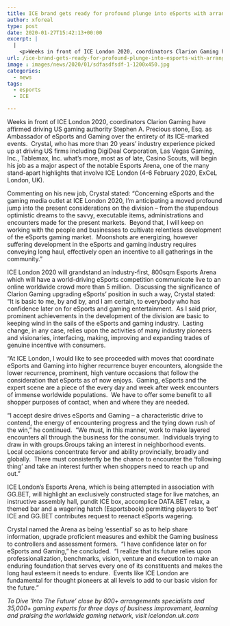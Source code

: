 ```yaml
---
title: ICE brand gets ready for profound plunge into eSports with arrangement of Stephen Crystal as Ambassador
author: xforeal 
type: post
date: 2020-01-27T15:42:13+00:00
excerpt: |
  |
    <p>Weeks in front of ICE London 2020, coordinators Clarion Gaming have affirmed driving US gaming expert Stephen A </p>
url: /ice-brand-gets-ready-for-profound-plunge-into-esports-with-arrangement-of-stephen-crystal-as-ambassador/
image : images/news/2020/01/sdfasdfsdf-1-1200x450.jpg
categories:
  - news
tags:
  - esports
  - ICE

---
```

Weeks in front of ICE London 2020, coordinators Clarion Gaming have affirmed driving US gaming authority Stephen A. Precious stone, Esq. as Ambassador of eSports and Gaming over the entirety of its ICE-marked events.  Crystal, who has more than 20 years’ industry experience picked up at driving US firms including DigiDeal Corporation, Las Vegas Gaming, Inc., Tablemax, Inc. what’s more, most as of late, Casino Scouts, will begin his job as a major aspect of the notable Esports Arena, one of the many stand-apart highlights that involve ICE London (4-6 February 2020, ExCeL London, UK).

Commenting on his new job, Crystal stated: “Concerning eSports and the gaming media outlet at ICE London 2020, I’m anticipating a moved profound jump into the present considerations on the division – from the stupendous optimistic dreams to the savvy, executable items, administrations and encounters made for the present markets.  Beyond that, I will keep on working with the people and businesses to cultivate relentless development of the eSports gaming market.  Moonshots are energizing, however suffering development in the eSports and gaming industry requires conveying long haul, effectively open an incentive to all gatherings in the community.”

ICE London 2020 will grandstand an industry-first, 800sqm Esports Arena which will have a world-driving eSports competition communicate live to an online worldwide crowd more than 5 million.  Discussing the significance of Clarion Gaming upgrading eSports’ position in such a way, Crystal stated: “It is basic to me, by and by, and I am certain, to everybody who has confidence later on for eSports and gaming entertainment.  As I said prior, prominent achievements in the development of the division are basic to keeping wind in the sails of the eSports and gaming industry.  Lasting change, in any case, relies upon the activities of many industry pioneers and visionaries, interfacing, making, improving and expanding trades of genuine incentive with consumers.

“At ICE London, I would like to see proceeded with moves that coordinate eSports and Gaming into higher recurrence buyer encounters, alongside the lower recurrence, prominent, high venture occasions that follow the consideration that eSports as of now enjoys.  Gaming, eSports and the expert scene are a piece of the every day and week after week encounters of immense worldwide populations.  We have to offer some benefit to all shopper purposes of contact, when and where they are needed.

“I accept desire drives eSports and Gaming – a characteristic drive to contend, the energy of encountering progress and the tying down rush of the win,” he continued.  “We must, in this manner, work to make layered encounters all through the business for the consumer.  Individuals trying to draw in with groups.Groups taking an interest in neighborhood events.  Local occasions concentrate fervor and ability provincially, broadly and globally.  There must consistently be the chance to encounter the ‘following thing’ and take an interest further when shoppers need to reach up and out.”

ICE London’s Esports Arena, which is being attempted in association with GG.BET, will highlight an exclusively constructed stage for live matches, an instructive assembly hall, pundit ICE box, accomplice DATA.BET relax, a themed bar and a wagering hatch (Esportsbook) permitting players to ‘bet’ ICE and GG.BET contributes request to reenact eSports wagering.

Crystal named the Arena as being ‘essential’ so as to help share information, upgrade proficient measures and exhibit the Gaming business to controllers and assessment formers.  “I have confidence later on for eSports and Gaming,” he concluded.  “I realize that its future relies upon professionalization, benchmarks, vision, venture and execution to make an enduring foundation that serves every one of its constituents and makes the long haul esteem it needs to endure.  Events like ICE London are fundamental for thought pioneers at all levels to add to our basic vision for the future.”

_To Dive ‘Into The Future’ close by 600+ arrangements specialists and 35,000+ gaming experts for three days of business improvement, learning and praising the worldwide gaming network, visit_ _icelondon.uk.com_
